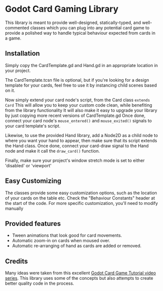 # Godot Card Gaming Library

This library is meant to provide well-designed, statically-typed, and well-commented classes which you can plug into any potential card game to provide a polished way to handle typical behaviour expected from cards in a game.

## Installation

Simply copy the CardTemplate.gd and Hand.gd in an appropriate location in your project.

The CardTemplate.tcsn file is optional, but if you're looking for a design template for your cards, feel free to use it by instancing child scenes based on it.

Now simply extend your card node's script, from the Card class
`extends Card`
This will allow you to keep your custom code clean, while benefiting from the library functionality
It will also make it easy to upgrade your library by just copying more recent versions of CardTemplate.gd
Once done, connect your card node's `mouse_entered()` and `mouse_exited()` signals to your card template's script.

Likewise, to use the provided Hand library, add a Node2D as a child node to where you want your hand to appear, then make sure that its script extends the Hand class.
Once done, connect your card-draw signal to the Hand node and make it call the `draw_card()` function.

Finally, make sure your project's window stretch mode is set to either 'disabled' or 'viewport'

## Easy Customizing

The classes provide some easy customization options, such as the location of your cards on the table etc.
Check the "Behaviour Constants" header at the start of the code.
For more specific customization, you'll need to modify manually


## Provided features

* Tween animations that look good for card movements.
* Automatic zoom-in on cards when moused over.
* Automatic re-arranging of hand as cards are added or removed.

## Credits

Many ideas were taken from this excellent [Godot Card Game Tutorial video series](https://www.youtube.com/watch?v=WjT5sLMD7Kw). This library uses some of the concepts but also attempts to create better quality code in the process.